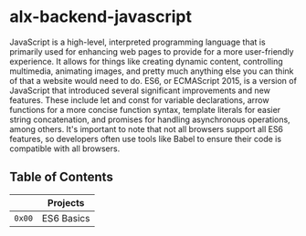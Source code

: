# alx-backend-javascript

JavaScript is a high-level, interpreted programming language that is primarily used for enhancing web pages to provide for a more user-friendly experience. It allows for things like creating dynamic content, controlling multimedia, animating images, and pretty much anything else you can think of that a website would need to do.
ES6, or ECMAScript 2015, is a version of JavaScript that introduced several significant improvements and new features. These include let and const for variable declarations, arrow functions for a more concise function syntax, template literals for easier string concatenation, and promises for handling asynchronous operations, among others. It's important to note that not all browsers support all ES6 features, so developers often use tools like Babel to ensure their code is compatible with all browsers.

## Table of Contents 

|                |Projects               
|----------------|-------------------------------|
|`0x00`   |ES6 Basics|

